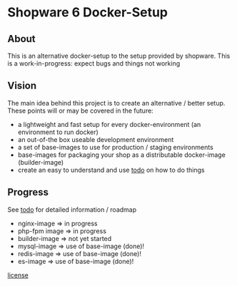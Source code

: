 # Shopware 6 Docker-Setup

## About
This is an alternative docker-setup to the setup provided by shopware. This is
a work-in-progress: expect bugs and things not working

## Vision
The main idea behind this project is to create an alternative / better setup. These
points will or may be covered in the future:

* a lightweight and fast setup for every docker-environment (an environment to run docker)
* an out-of-the box useable development environment
* a set of base-images to use for production / staging environments
* base-images for packaging your shop as a distributable docker-image (builder-image)
* create an easy to understand and use [todo](doc/) on how to do things

## Progress
See [todo](TODO.md) for detailed information / roadmap
* nginx-image => in progress
* php-fpm image => in progress
* builder-image => not yet started
* mysql-image => use of base-image (done)!
* redis-image => use of base-image (done)!
* es-image => use of base-image (done)!

[license](LICENSE.md)